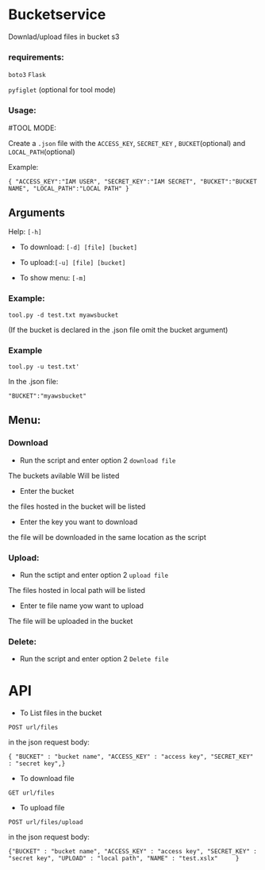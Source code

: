# Bucketservice
Downlad/upload files in bucket s3

### requirements:

`boto3`
`Flask`

`pyfiglet` (optional for tool mode)

### Usage:
#TOOL MODE:

Create a `.json` file with the `ACCESS_KEY`, `SECRET_KEY` , `BUCKET`(optional) and `LOCAL_PATH`(optional)

Example:

``{
"ACCESS_KEY":"IAM USER",
"SECRET_KEY":"IAM SECRET",
"BUCKET":"BUCKET NAME",
"LOCAL_PATH":"LOCAL PATH"
}``
 

## Arguments 

Help: `[-h]`

- To download: `[-d] [file] [bucket]`

- To upload:`[-u] [file] [bucket]`

- To show menu: `[-m]`

### Example:


`tool.py -d test.txt myawsbucket`

(If the bucket is declared in the .json file omit the bucket argument)

### Example

`tool.py -u test.txt'`


In the .json file:

`"BUCKET":"myawsbucket"`



## Menu:
### Download

- Run the script and enter option 2 `download file`

The buckets avilable Will be listed

- Enter the bucket

the files hosted in the bucket will be listed

- Enter the key you want to download

the file will be downloaded in the same location as the script

### Upload:

- Run the sctipt and enter option 2 `upload file`

The files hosted in local path will be listed

- Enter te file name yow want to upload

The file will be uploaded in the bucket 

### Delete:

- Run the script and enter option 2 `Delete file`

# API

- To List files in the bucket 

 `POST url/files`

 in the json request body:

 `{
	"BUCKET" : "bucket name",
	"ACCESS_KEY" : "access key",
	"SECRET_KEY" : "secret key",}`


- To download file 

 `GET url/files`

- To upload file

 `POST url/files/upload`

 in the json request body:

 `{"BUCKET" : "bucket name",
	"ACCESS_KEY" : "access key",
	"SECRET_KEY" : "secret key",
	"UPLOAD" : "local path",
	"NAME" : "test.xslx"	
}`



